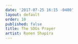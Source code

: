 ```yaml
---
date: '2017-07-25 16:15 -0400'
layout: default
order: 10
published: false
title: The SDGs Prayer
artist: Ronen Shapira
---
```

